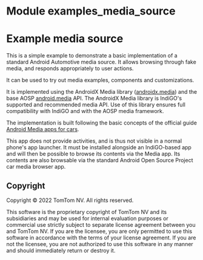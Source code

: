 # Module examples_media_source

# Example media source

This is a simple example to demonstrate a basic implementation of a standard Android Automotive media
source. It allows browsing through fake media, and responds appropriately to user actions.

It can be used to try out media examples, components and customizations.

It is implemented using the AndroidX Media library
([androidx.media](https://developer.android.com/reference/kotlin/androidx/media/package-summary.html))
and the base AOSP
[android.media](https://developer.android.com/reference/kotlin/android/media/package-summary) API.
The AndroidX Media library is IndiGO's supported and recommended media API. Use of this library
ensures full compatibility with IndiGO and with the AOSP media framework.

The implementation is built following the basic concepts of the official guide
[Android Media apps for cars](https://developer.android.com/training/cars/media#implement_browser).

This app does not provide activities, and is thus not visible in a normal phone's app launcher.
It must be installed alongside an IndiGO-based app and will then be possible to browse its contents
via the Media app.
Its contents are also browsable via the standard Android Open Source Project car media browser app.

## Copyright

Copyright © 2022 TomTom NV. All rights reserved.

This software is the proprietary copyright of TomTom NV and its subsidiaries and may be
used for internal evaluation purposes or commercial use strictly subject to separate
license agreement between you and TomTom NV. If you are the licensee, you are only permitted
to use this software in accordance with the terms of your license agreement. If you are
not the licensee, you are not authorized to use this software in any manner and should
immediately return or destroy it.
